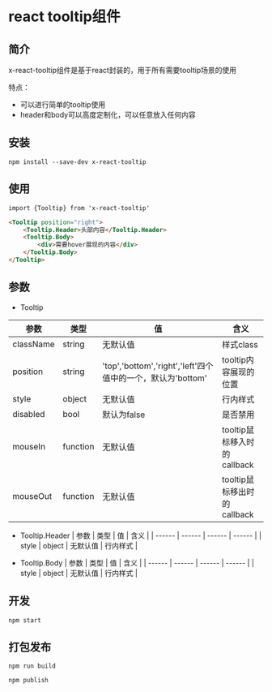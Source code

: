 # react tooltip组件


## 简介

x-react-tooltip组件是基于react封装的，用于所有需要tooltip场景的使用

特点：
- 可以进行简单的tooltip使用
- header和body可以高度定制化，可以任意放入任何内容

## 安装

```
npm install --save-dev x-react-tooltip
```

## 使用

```
import {Tooltip} from 'x-react-tooltip'
```

```html
<Tooltip position="right">
    <Tooltip.Header>头部内容</Tooltip.Header>
    <Tooltip.Body>
        <div>需要hover展现的内容</div>
    </Tooltip.Body>
</Tooltip>
```

## 参数

- Tooltip

| 参数 | 类型 | 值 | 含义 |
| ------ | ------ | ------ | ------ |
| className | string | 无默认值 | 样式class |
| position | string | 'top','bottom','right','left'四个值中的一个，默认为'bottom' | tooltip内容展现的位置 |
| style | object | 无默认值 | 行内样式 |
| disabled | bool | 默认为false | 是否禁用 |
| mouseIn | function | 无默认值 | tooltip鼠标移入时的callback |
| mouseOut | function | 无默认值 | tooltip鼠标移出时的callback |

- Tooltip.Header
| 参数 | 类型 | 值 | 含义 |
| ------ | ------ | ------ | ------ |
| style | object | 无默认值 | 行内样式 |


- Tooltip.Body
| 参数 | 类型 | 值 | 含义 |
| ------ | ------ | ------ | ------ |
| style | object | 无默认值 | 行内样式 |


## 开发

```
npm start
```

## 打包发布

```
npm run build

npm publish
```